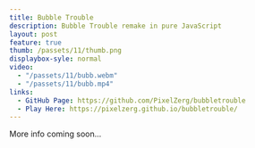 ```yaml
---
title: Bubble Trouble
description: Bubble Trouble remake in pure JavaScript
layout: post
feature: true
thumb: /passets/11/thumb.png
displaybox-syle: normal
video:
  - "/passets/11/bubb.webm"
  - "/passets/11/bubb.mp4"
links:
  - GitHub Page: https://github.com/PixelZerg/bubbletrouble
  - Play Here: https://pixelzerg.github.io/bubbletrouble/
---
```


More info coming soon...